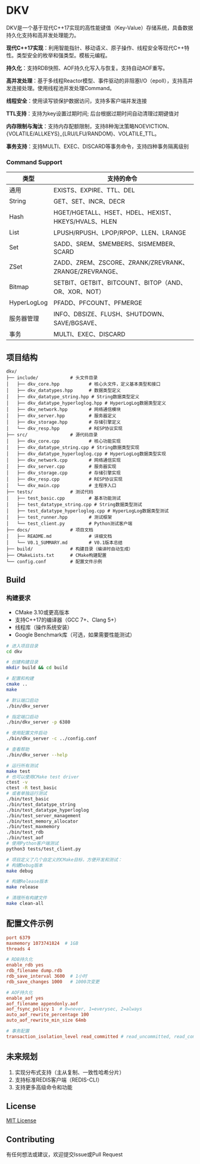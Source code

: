 # DKV

DKV是一个基于现代C++17实现的高性能键值（Key-Value）存储系统，具备数据持久化支持和高并发处理能力。

**现代C++17实现**：利用智能指针、移动语义、原子操作、线程安全等现代C++特性。类型安全的枚举和强类型。模板元编程。

**持久化**：支持RDB快照、AOF持久化写入与恢复。支持自动AOF重写。

**高并发处理**：基于多线程Reactor模型、事件驱动的非阻塞I/O（epoll），支持高并发连接处理。使用线程池并发处理Command。

**线程安全**：使用读写锁保护数据访问，支持多客户端并发连接

**TTL支持**：支持为key设置过期时间; 后台根据过期时间自动清理过期键值对

**内存限制与淘汰**：支持内存配额限制，支持8种淘汰策略NOEVICTION、{VOLATILE/ALLKEYS}_{LRU/LFU/RANDOM}、VOLATILE_TTL。

**事务支持**：支持MULTI、EXEC、DISCARD等事务命令，支持四种事务隔离级别

### Command Support

| 类型        | 支持的命令 |
|-------------|-------------------------------------------------------|
| 通用         | EXISTS、EXPIRE、TTL、DEL                              |
| String      | GET、SET、INCR、DECR                                   |
| Hash        | HGET/HGETALL、HSET、HDEL、HEXIST、HKEYS/HVALS、HLEN   |
| List        | LPUSH/RPUSH、LPOP/RPOP、LLEN、LRANGE                  |
| Set         | SADD、SREM、SMEMBERS、SISMEMBER、SCARD                 |
| ZSet        | ZADD、ZREM、ZSCORE、ZRANK/ZREVRANK、ZRANGE/ZREVRANGE、 |
| Bitmap      | SETBIT、GETBIT、BITCOUNT、BITOP（AND、OR、XOR、NOT）    |
| HyperLogLog | PFADD、PFCOUNT、PFMERGE                                 |
| 服务器管理   | INFO、DBSIZE、FLUSH、SHUTDOWN、SAVE/BGSAVE、             |
| 事务        | MULTI、EXEC、DISCARD                                    |

## 项目结构

```
dkv/
├── include/            # 头文件目录
│   ├── dkv_core.hpp           # 核心头文件，定义基本类型和接口
│   ├── dkv_datatypes.hpp      # 数据类型定义
│   ├── dkv_datatype_string.hpp # String数据类型定义
│   ├── dkv_datatype_hyperloglog.hpp # HyperLogLog数据类型定义
│   ├── dkv_network.hpp        # 网络通信模块
│   ├── dkv_server.hpp         # 服务器定义
│   ├── dkv_storage.hpp        # 存储引擎定义
│   └── dkv_resp.hpp           # RESP协议实现
├── src/                # 源代码目录
│   ├── dkv_core.cpp           # 核心功能实现
│   ├── dkv_datatype_string.cpp # String数据类型实现
│   ├── dkv_datatype_hyperloglog.cpp # HyperLogLog数据类型实现
│   ├── dkv_network.cpp        # 网络通信实现
│   ├── dkv_server.cpp         # 服务器实现
│   ├── dkv_storage.cpp        # 存储引擎实现
│   ├── dkv_resp.cpp           # RESP协议实现
│   └── dkv_main.cpp           # 主程序入口
├── tests/              # 测试代码
│   ├── test_basic.cpp         # 基本功能测试
│   ├── test_datatype_string.cpp # String数据类型测试
│   ├── test_datatype_hyperloglog.cpp # HyperLogLog数据类型测试
│   ├── test_runner.hpp        # 测试框架
│   └── test_client.py         # Python测试客户端
├── docs/               # 项目文档
│   ├── README.md              # 详细文档
│   └── V0.1_SUMMARY.md        # V0.1版本总结
├── build/              # 构建目录（编译时自动生成）
├── CMakeLists.txt      # CMake构建配置
└── config.conf         # 配置文件示例
```


## Build

### 构建要求
- CMake 3.10或更高版本
- 支持C++17的编译器（GCC 7+、Clang 5+）
- 线程库（操作系统安装）
- Google Benchmark库（可选，如果需要性能测试）

```bash
# 进入项目目录
cd dkv

# 创建构建目录
mkdir build && cd build

# 配置和构建
cmake ..
make

# 默认端口启动
./bin/dkv_server

# 指定端口启动
./bin/dkv_server -p 6380

# 使用配置文件启动
./bin/dkv_server -c ../config.conf

# 查看帮助
./bin/dkv_server --help

# 运行所有测试
make test
# 也可以使用CMake test driver
ctest -v
ctest -R test_basic
# 或者单独运行测试
./bin/test_basic
./bin/test_datatype_string
./bin/test_datatype_hyperloglog
./bin/test_server_management
./bin/test_memory_allocator
./bin/test_maxmemory
./bin/test_rdb
./bin/test_aof
# 使用Python客户端测试
python3 tests/test_client.py

# 项目定义了几个自定义的CMake目标，方便开发和测试：
# 构建Debug版本
make debug

# 构建Release版本
make release

# 清理所有构建文件
make clean-all
```

## 配置文件示例

```conf
port 6379
maxmemory 1073741824  # 1GB
threads 4

# RDB持久化
enable_rdb yes
rdb_filename dump.rdb
rdb_save_interval 3600  # 1小时
rdb_save_changes 1000   # 1000次变更

# AOF持久化
enable_aof yes
aof_filename appendonly.aof
aof_fsync_policy 1  # 0=never, 1=everysec, 2=always
auto_aof_rewrite_percentage 100
auto_aof_rewrite_min_size 64mb

# 事务配置
transaction_isolation_level read_committed # read_uncommitted, read_committed, repeatable_read, serializable
```

## 未来规划

1. 实现分布式支持（主从复制、一致性哈希分片）
2. 支持标准REDIS客户端（REDIS-CLI）
3. 支持更多高级命令和功能

## License

[MIT License](https://opensource.org/licenses/MIT)

## Contributing

有任何想法或建议，欢迎提交Issue或Pull Request
